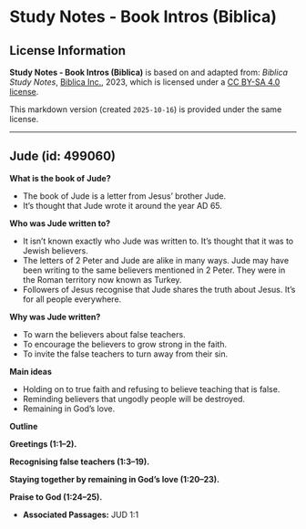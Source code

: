 # Study Notes - Book Intros (Biblica)

## License Information

**Study Notes - Book Intros (Biblica)** is based on and adapted from: _Biblica Study Notes_, [Biblica Inc.](https://www.biblica.com/), 2023, which is licensed under a [CC BY-SA 4.0 license](https://creativecommons.org/licenses/by-sa/4.0/legalcode.en).

This markdown version (created `2025-10-16`) is provided under the same license.



--------------------------------

## Jude (id: 499060)

**What is the book of** **Jude?**

* The book of Jude is a letter from Jesus’ brother Jude.
* It’s thought that Jude wrote it around the year AD 65\.

**Who was Jude written to?**

* It isn’t known exactly who Jude was written to. It’s thought that it was to Jewish believers.
* The letters of 2 Peter and Jude are alike in many ways. Jude may have been writing to the same believers mentioned in 2 Peter. They were in the Roman territory now known as Turkey.
* Followers of Jesus recognise that Jude shares the truth about Jesus. It’s for all people everywhere.

**Why was Jude written?**

* To warn the believers about false teachers.
* To encourage the believers to grow strong in the faith.
* To invite the false teachers to turn away from their sin.

**Main ideas**

* Holding on to true faith and refusing to believe teaching that is false.
* Reminding believers that ungodly people will be destroyed.
* Remaining in God’s love.

**Outline**

**Greetings (1:1–2\).**

**Recognising false teachers (1:3–19\).**

**Staying together by remaining in God’s love (1:20–23\).**

**Praise to God (1:24–25\).**

* **Associated Passages:** JUD 1:1

